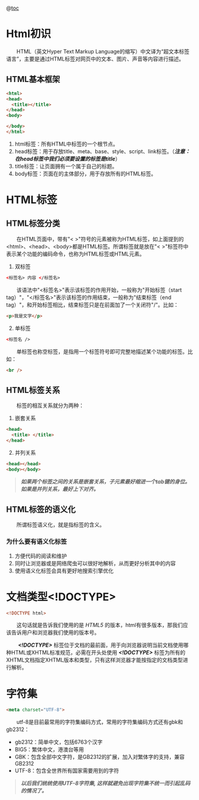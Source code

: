 @[toc](Html基础知识)

# Html初识
&emsp;&emsp;HTML（英文Hyper Text Markup Language的缩写）中文译为“超文本标签语言”，主要是通过HTML标签对网页中的文本、图片、声音等内容进行描述。

## HTML基本框架

```html
<html>
<head>
  <title></title>
</head>
<body>

</body>
</html>
```

1. html标签：所有HTML中标签的一个根节点。
2. head标签：用于存放title、meta、base、style、script、link标签。（*__注意：在head标签中我们必须要设置的标签是title__*）
3. title标签：让页面拥有一个属于自己的标题。
4. body标签：页面在的主体部分，用于存放所有的HTML标签。

# HTML标签
## HTML标签分类
&emsp;&emsp;在HTML页面中，带有"< >"符号的元素被称为HTML标签，如上面提到的&lt;html&gt;、&lt;head&gt;、&lt;body&gt;都是HTML标签。所谓标签就是放在"< >"标签符中表示某个功能的编码命令，也称为HTML标签或HTML元素。

1. 双标签

```html
<标签名> 内容 </标签名>
```

&emsp;&emsp;该语法中"<标签名>"表示该标签的作用开始，一般称为"开始标签（start tag）"，"</标签名>"表示该标签的作用结束，一般称为"结束标签（end tag）"，和开始标签相比，结束标签只是在前面加了一个关闭符"/"。比如：

```html
<p>我是文字</p>
```

2. 单标签

```html
<标签名 />
```

&emsp;&emsp;单标签也称空标签，是指用一个标签符号即可完整地描述某个功能的标签。比如：

```html
<br />
```

## HTML标签关系
&emsp;&emsp;标签的相互关系就分为两种：

1. 嵌套关系

```html
<head>
  <title> </title>  
</head>
```


2. 并列关系

```html
<head></head>
<body></body>
```

> *__如果两个标签之间的关系是嵌套关系，子元素最好缩进一个tab键的身位。如果是并列关系，最好上下对齐。__*

## HTML标签的语义化

&emsp;&emsp;所谓标签语义化，就是指标签的含义。

### 为什么要有语义化标签

1. 方便代码的阅读和维护
2. 同时让浏览器或是网络爬虫可以很好地解析，从而更好分析其中的内容 
3. 使用语义化标签会具有更好地搜索引擎优化 

# 文档类型<!DOCTYPE>

```html
<!DOCTYPE html>
```

&emsp;&emsp;这句话就是告诉我们使用的是 *HTML5* 的版本，html有很多版本，那我们应该告诉用户和浏览器我们使用的版本号。

&emsp;&emsp; *__&lt;!DOCTYPE&gt;__* 标签位于文档的最前面，用于向浏览器说明当前文档使用哪种HTML或XHTML标准规范，必需在开头处使用 *__&lt;!DOCTYPE&gt;__* 标签为所有的XHTML文档指定XHTML版本和类型，只有这样浏览器才能按指定的文档类型进行解析。

# 字符集

```html
<meta charset="UTF-8">
```

&emsp;&emsp;utf-8是目前最常用的字符集编码方式，常用的字符集编码方式还有gbk和gb2312：

+ gb2312：简单中文，包括6763个汉字
+ BIG5：繁体中文，港澳台等用
+ GBK：包含全部中文字符，是GB2312的扩展，加入对繁体字的支持，兼容GB2312
+ UTF-8：包含全世界所有国家需要用到的字符

> *__以后我们统统使用UTF-8字符集, 这样就避免出现字符集不统一而引起乱码的情况了。__*

